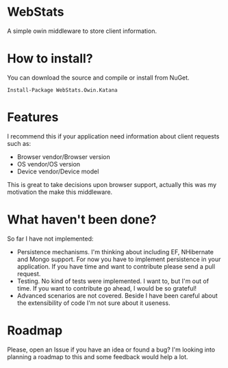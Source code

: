WebStats
==============

A  simple owin middleware to store client information.

How to install?
==============

You can download the source and compile or install from NuGet.
```
Install-Package WebStats.Owin.Katana
```

Features
==============

I recommend this if your application need information about client requests such as:
* Browser vendor/Browser version
* OS vendor/OS version
* Device vendor/Device model

This is great to take decisions upon browser support, actually this was my motivation the make this middleware.

What haven't been done?
==============

So far I have not implemented:
* Persistence mechanisms. I'm thinking about including EF, NHibernate and Mongo support.
  For now you have to   implement persistence in your application.
  If you have time and want to contribute please send a pull request.
* Testing. No kind of tests were implemented.
  I want to, but I'm out of time. If you want to contribute go ahead, I would be so grateful!
* Advanced scenarios are not covered. Beside I have been careful about the extensibility of code I'm not sure about it useness.
  
Roadmap
==============

Please, open an Issue if you have an idea or found a bug?
I'm looking into planning a roadmap to this and some feedback would help a lot.
